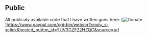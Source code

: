 ## Public
All publicaly available code that I have written goes here.
[![Donate](https://img.shields.io/badge/Donate-PayPal-green.svg)]https://www.paypal.com/cgi-bin/webscr?cmd=_s-xclick&hosted_button_id=YUV3GZF22HZQC&source=url
